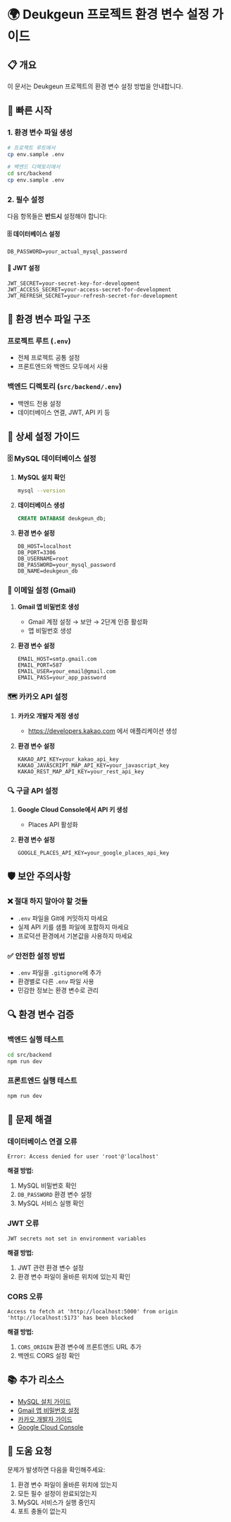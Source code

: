 # 🌍 Deukgeun 프로젝트 환경 변수 설정 가이드

## 📋 개요

이 문서는 Deukgeun 프로젝트의 환경 변수 설정 방법을 안내합니다.

## 🚀 빠른 시작

### 1. 환경 변수 파일 생성

```bash
# 프로젝트 루트에서
cp env.sample .env

# 백엔드 디렉토리에서
cd src/backend
cp env.sample .env
```

### 2. 필수 설정

다음 항목들은 **반드시** 설정해야 합니다:

#### 🗄️ 데이터베이스 설정

```env
DB_PASSWORD=your_actual_mysql_password
```

#### 🔐 JWT 설정

```env
JWT_SECRET=your-secret-key-for-development
JWT_ACCESS_SECRET=your-access-secret-for-development
JWT_REFRESH_SECRET=your-refresh-secret-for-development
```

## 📁 환경 변수 파일 구조

### 프로젝트 루트 (`.env`)

- 전체 프로젝트 공통 설정
- 프론트엔드와 백엔드 모두에서 사용

### 백엔드 디렉토리 (`src/backend/.env`)

- 백엔드 전용 설정
- 데이터베이스 연결, JWT, API 키 등

## 🔧 상세 설정 가이드

### 🗄️ MySQL 데이터베이스 설정

1. **MySQL 설치 확인**

   ```bash
   mysql --version
   ```

2. **데이터베이스 생성**

   ```sql
   CREATE DATABASE deukgeun_db;
   ```

3. **환경 변수 설정**
   ```env
   DB_HOST=localhost
   DB_PORT=3306
   DB_USERNAME=root
   DB_PASSWORD=your_mysql_password
   DB_NAME=deukgeun_db
   ```

### 📧 이메일 설정 (Gmail)

1. **Gmail 앱 비밀번호 생성**
   - Gmail 계정 설정 → 보안 → 2단계 인증 활성화
   - 앱 비밀번호 생성

2. **환경 변수 설정**
   ```env
   EMAIL_HOST=smtp.gmail.com
   EMAIL_PORT=587
   EMAIL_USER=your_email@gmail.com
   EMAIL_PASS=your_app_password
   ```

### 🗺️ 카카오 API 설정

1. **카카오 개발자 계정 생성**
   - https://developers.kakao.com 에서 애플리케이션 생성

2. **환경 변수 설정**
   ```env
   KAKAO_API_KEY=your_kakao_api_key
   KAKAO_JAVASCRIPT_MAP_API_KEY=your_javascript_key
   KAKAO_REST_MAP_API_KEY=your_rest_api_key
   ```

### 🔍 구글 API 설정

1. **Google Cloud Console에서 API 키 생성**
   - Places API 활성화

2. **환경 변수 설정**
   ```env
   GOOGLE_PLACES_API_KEY=your_google_places_api_key
   ```

## 🛡️ 보안 주의사항

### ❌ 절대 하지 말아야 할 것들

- `.env` 파일을 Git에 커밋하지 마세요
- 실제 API 키를 샘플 파일에 포함하지 마세요
- 프로덕션 환경에서 기본값을 사용하지 마세요

### ✅ 안전한 설정 방법

- `.env` 파일을 `.gitignore`에 추가
- 환경별로 다른 `.env` 파일 사용
- 민감한 정보는 환경 변수로 관리

## 🔍 환경 변수 검증

### 백엔드 실행 테스트

```bash
cd src/backend
npm run dev
```

### 프론트엔드 실행 테스트

```bash
npm run dev
```

## 🐛 문제 해결

### 데이터베이스 연결 오류

```
Error: Access denied for user 'root'@'localhost'
```

**해결 방법:**

1. MySQL 비밀번호 확인
2. `DB_PASSWORD` 환경 변수 설정
3. MySQL 서비스 실행 확인

### JWT 오류

```
JWT secrets not set in environment variables
```

**해결 방법:**

1. JWT 관련 환경 변수 설정
2. 환경 변수 파일이 올바른 위치에 있는지 확인

### CORS 오류

```
Access to fetch at 'http://localhost:5000' from origin 'http://localhost:5173' has been blocked
```

**해결 방법:**

1. `CORS_ORIGIN` 환경 변수에 프론트엔드 URL 추가
2. 백엔드 CORS 설정 확인

## 📚 추가 리소스

- [MySQL 설치 가이드](https://dev.mysql.com/doc/mysql-installation-excerpt/8.0/en/)
- [Gmail 앱 비밀번호 설정](https://support.google.com/accounts/answer/185833)
- [카카오 개발자 가이드](https://developers.kakao.com/docs/latest/ko/getting-started/sdk-js)
- [Google Cloud Console](https://console.cloud.google.com/)

## 🤝 도움 요청

문제가 발생하면 다음을 확인해주세요:

1. 환경 변수 파일이 올바른 위치에 있는지
2. 모든 필수 설정이 완료되었는지
3. MySQL 서비스가 실행 중인지
4. 포트 충돌이 없는지
